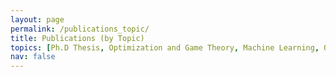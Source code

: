 ```yaml
---
layout: page
permalink: /publications_topic/
title: Publications (by Topic)
topics: [Ph.D Thesis, Optimization and Game Theory, Machine Learning, Optimal Transport, Alternating Direction Method of Multiplier]
nav: false
---
```


<div class="publications">

</div>
